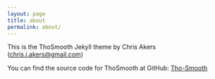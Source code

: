 ```yaml
---
layout: page
title: about
permalink: about/
---
```


This is the ThoSmooth Jekyll theme by Chris Akers (chris.j.akers@gmail.com)

You can find the source code for ThoSmooth at GitHub:
[Tho-Smooth](https://github.com/chris-j-akers/tho-smooth-jekyll-theme)

[jekyll-organization]: https://github.com/jekyll
